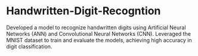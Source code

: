 # Handwritten-Digit-Recogntion
Developed a model to recognize handwritten digits using Artificial Neural Networks (ANN) and Convolutional Neural Networks (CNN). Leveraged the MNIST dataset to train and evaluate the models, achieving high accuracy in digit classification.
